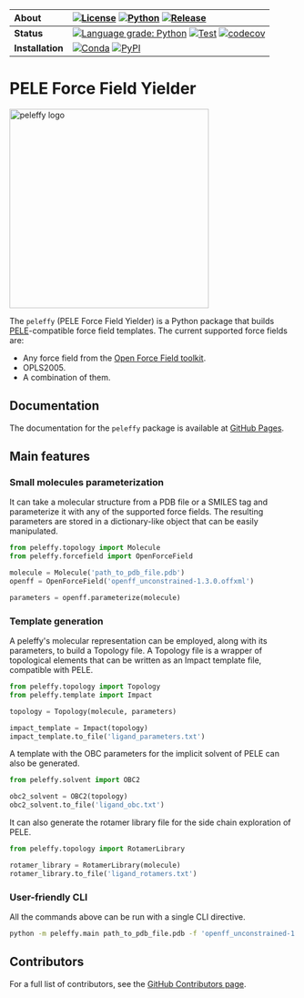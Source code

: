 | **About** | [![License](https://img.shields.io/badge/License-MIT-blue.svg)](LICENSE) [![Python](https://img.shields.io/badge/python-3.8%2C%203.9-blue.svg)](https://martimunicoy.github.io/peleffy) [![Release](https://img.shields.io/github/release/martimunicoy/peleffy.svg?include_prereleases)](https://github.com/martimunicoy/peleffy/releases/) |
| :------ | :------- |
| **Status** | [![Language grade: Python](https://img.shields.io/lgtm/grade/python/g/martimunicoy/peleffy.svg?logo=lgtm&logoWidth=18)](https://lgtm.com/projects/g/martimunicoy/peleffy/context:python) [![Test](https://github.com/martimunicoy/peleffy/workflows/Test/badge.svg)](https://github.com/martimunicoy/peleffy/actions?query=workflow%3ATest) [![codecov](https://codecov.io/gh/martimunicoy/peleffy/branch/master/graph/badge.svg)](https://codecov.io/gh/martimunicoy/peleffy) |
| **Installation** | [![Conda](https://img.shields.io/conda/v/martimunicoy/peleffy.svg)](https://anaconda.org/martimunicoy/peleffy) [![PyPI](https://img.shields.io/pypi/v/peleffy)](https://pypi.org/project/peleffy/) |

# PELE Force Field Yielder

<p align="left">
  <img src="docs/figures/logo.png" width="350" title="peleffy logo", alt="peleffy logo">
</p>

The `peleffy` (PELE Force Field Yielder) is a Python package that builds [PELE](https://pele.bsc.es/pele.wt)-compatible force field templates. The current supported force fields are:
- Any force field from the [Open Force Field toolkit](https://github.com/openforcefield/openforcefield).
- OPLS2005.
- A combination of them.

## Documentation
The documentation for the `peleffy` package is available at [GitHub Pages](https://martimunicoy.github.io/peleffy).

## Main features

### Small molecules parameterization
It can take a molecular structure from a PDB file or a SMILES tag and parameterize it with any of the supported force fields. The resulting parameters are stored in a dictionary-like object that can be easily manipulated.

```python
from peleffy.topology import Molecule
from peleffy.forcefield import OpenForceField

molecule = Molecule('path_to_pdb_file.pdb')
openff = OpenForceField('openff_unconstrained-1.3.0.offxml')

parameters = openff.parameterize(molecule)
```

### Template generation
A peleffy's molecular representation can be employed, along with its parameters, to build a Topology file. A Topology file is a wrapper of topological elements that can be written as an Impact template file, compatible with PELE.

```python
from peleffy.topology import Topology
from peleffy.template import Impact

topology = Topology(molecule, parameters)

impact_template = Impact(topology)
impact_template.to_file('ligand_parameters.txt')
```

A template with the OBC parameters for the implicit solvent of PELE can also be generated.
```python
from peleffy.solvent import OBC2

obc2_solvent = OBC2(topology)
obc2_solvent.to_file('ligand_obc.txt')
```

It can also generate the rotamer library file for the side chain exploration of PELE.
```python
from peleffy.topology import RotamerLibrary

rotamer_library = RotamerLibrary(molecule)
rotamer_library.to_file('ligand_rotamers.txt')
```

### User-friendly CLI
All the commands above can be run with a single CLI directive.
```bash
python -m peleffy.main path_to_pdb_file.pdb -f 'openff_unconstrained-1.3.0.offxml' --with_solvent
```

## Contributors
For a full list of contributors, see the [GitHub Contributors page](https://github.com/martimunicoy/peleffy/graphs/contributors).
